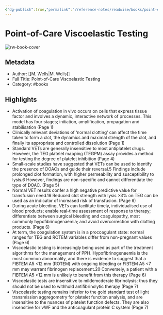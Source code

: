 ```yaml
---
{"dg-publish":true,"permalink":"/reference-notes/readwise/books/point-of-care-viscoelastic-testing/"}
---
```


# Point-of-Care Viscoelastic Testing

![rw-book-cover](https://readwise-assets.s3.amazonaws.com/static/images/default-book-icon-8.18caceaece2b.png)

## Metadata
- Author: [[M. Wells\|M. Wells]]
- Full Title: Point-of-Care Viscoelastic Testing
- Category: #books

## Highlights
- Activation of coagulation in vivo occurs on cells that express tissue factor and involves a dynamic, interactive network of processes. This model has four stages; initiation, ampliﬁcation, propagation and stabilisation (Page 1)
- Clinically relevant deviations of ‘normal clotting’ can affect the time taken to form a clot, the dynamics and maximal strength of the clot, and ﬁnally its appropriate and controlled dissolution (Page 1)
- Standard VETs are generally insensitive to most antiplatelet drugs. However, the TEG platelet mapping (TEGPM) assay provides a method for testing the degree of platelet inhibition (Page 4)
- Small-scale studies have suggested that VETs can be used to identify the presence of DOACs and guide their reversal.5 Findings include prolonged clot formation, with higher permeability and susceptibility to lysis.6 However, ﬁndings are non-speciﬁc and cannot differentiate the type of DOAC. (Page 5)
- Normal VET results confer a high negative predictive value for transfusion need.16 Reduced clot strength with lysis >3% on TEG can be used as an indicator of increased risk of transfusion. (Page 6)
- During acute bleeding, VETs can facilitate timely, individualised use of blood products; enable real-time assessment of response to therapy; differentiate between surgical bleeding and coagulopathy, most commonly hypoﬁbrinogenaemia; and avoid overcorrection with clotting products. (Page 6)
- At term, the coagulation system is in a procoagulant state: normal ranges for TEG and ROTEM variables differ from non-pregnant values (Page 6)
- Viscoelastic testing is increasingly being used as part of the treatment algorithms for the management of PPH. Hypoﬁbrinogenaemia is the most common abnormality, and there is evidence to suggest that a FIBTEM A5 <12 mm (ROTEM) with ongoing bleeding or FIBTEM A5 <7 mm may warrant ﬁbrinogen replacement.20 Conversely, a patient with a FIBTEM A5 >12 mm is unlikely to beneﬁt from this therapy (Page 6)
- Viscoelastic tests are insensitive to mildemoderate ﬁbrinolysis; thus they should not be used to withhold antiﬁbrinolytic therapy (Page 7)
- Viscoelastic testing remains inferior to the gold standard test of light transmission aggregometry for platelet function analysis, and are insensitive to the nuances of platelet function defects. They are also insensitive for vWF and the anticoagulant protein C system (Page 7)
